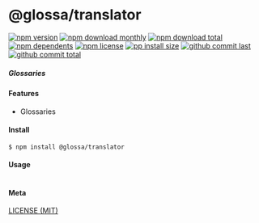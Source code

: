 # @glossa/translator

[![npm version][badge-npm-version]][url-npm]
[![npm download monthly][badge-npm-download-monthly]][url-npm]
[![npm download total][badge-npm-download-total]][url-npm]
[![npm dependents][badge-npm-dependents]][url-github]
[![npm license][badge-npm-license]][url-npm]
[![pp install size][badge-pp-install-size]][url-pp]
[![github commit last][badge-github-last-commit]][url-github]
[![github commit total][badge-github-commit-count]][url-github]

[//]: <> (Shields)
[badge-npm-version]: https://flat.badgen.net/npm/v/@glossa/translator
[badge-npm-download-monthly]: https://flat.badgen.net/npm/dm/@glossa/translator
[badge-npm-download-total]:https://flat.badgen.net/npm/dt/@glossa/translator
[badge-npm-dependents]: https://flat.badgen.net/npm/dependents/@glossa/translator
[badge-npm-license]: https://flat.badgen.net/npm/license/@glossa/translator
[badge-pp-install-size]: https://flat.badgen.net/packagephobia/install/@glossa/translator
[badge-github-last-commit]: https://flat.badgen.net/github/last-commit/hoyeungw/glossa
[badge-github-commit-count]: https://flat.badgen.net/github/commits/hoyeungw/glossa

[//]: <> (Link)
[url-npm]: https://npmjs.org/package/@glossa/translator
[url-pp]: https://packagephobia.now.sh/result?p=@glossa/translator
[url-github]: https://github.com/hoyeungw/glossa

##### Glossaries

#### Features
- Glossaries

#### Install
```console
$ npm install @glossa/translator
```

#### Usage
```js
```

#### Meta
[LICENSE (MIT)](LICENSE)
